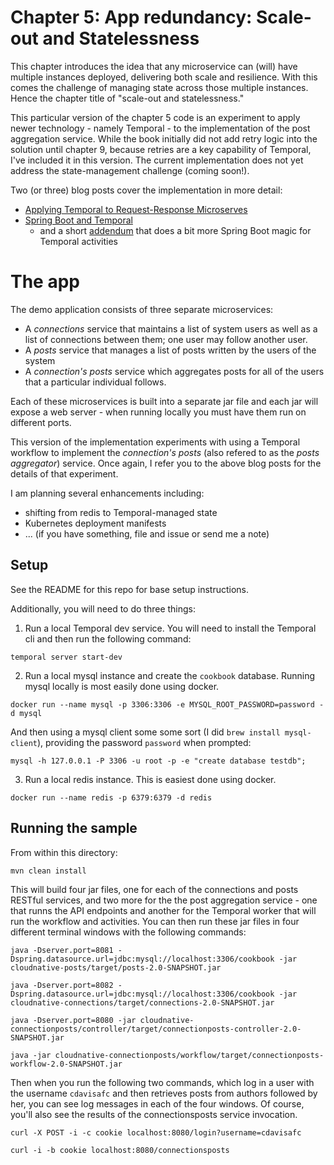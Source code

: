 # Chapter 5: App redundancy: Scale-out and Statelessness

This chapter introduces the idea that any microservice can (will) have multiple instances deployed, delivering both scale and resilience. With this comes the challenge of managing state across those multiple instances. Hence the chapter title of "scale-out and statelessness."

This particular version of the chapter 5 code is an experiment to apply newer technology - namely Temporal - to the implementation of the post aggregation service. While the book initially did not add retry logic into the solution until chapter 9, because retries are a key capability of Temporal, I've included it in this version. The current implementation does not yet address the state-management challenge (coming soon!).

Two (or three) blog posts cover the implementation in more detail:
- [Applying Temporal to Request-Response Microserves](https://medium.com/@cdavisafc/applying-temporal-to-request-response-microservices-4312ad59b165)
- [Spring Boot and Temporal](https://medium.com/@cdavisafc/spring-boot-and-temporal-3840114fc341)
  - and a short [addendum](https://medium.com/@cdavisafc/temporal-activities-as-spring-beans-an-addendum-f9f72418cd79) that does a bit more Spring Boot magic for Temporal activities

# The app

The demo application consists of three separate microservices:
- A *connections* service that maintains a list of system users as well as a list of connections between them; one user may follow another user.
- A *posts* service that manages a list of posts written by the users of the system
- A *connection's posts* service which aggregates posts for all of the users that a particular individual follows.

Each of these microservices is built into a separate jar file and each jar will expose a web server - when running locally you must have them run on different ports.

This version of the implementation experiments with using a Temporal workflow to implement the *connection's posts* (also refered to as the *posts aggregator*) service. Once again, I refer you to the above blog posts for the details of that experiment.

I am planning several enhancements including:
- shifting from redis to Temporal-managed state
- Kubernetes deployment manifests
- ... (if you have something, file and issue or send me a note)

## Setup

See the README for this repo for base setup instructions.

Additionally, you will need to do three things:

1. Run a local Temporal dev service. You will need to install the Temporal cli and then run the following command:

`temporal server start-dev`

2. Run a local mysql instance and create the `cookbook` database. Running mysql locally is most easily done using docker.

`docker run --name mysql -p 3306:3306 -e MYSQL_ROOT_PASSWORD=password -d mysql`

And then using a mysql client some some sort (I did `brew install mysql-client`), providing the password `password` when prompted:

`mysql -h 127.0.0.1 -P 3306 -u root -p -e "create database testdb";` 

3. Run a local redis instance. This is easiest done using docker.

`docker run --name redis -p 6379:6379 -d redis`

## Running the sample

From within this directory:

`mvn clean install`

This will build four jar files, one for each of the connections and posts RESTful services, and two more for the the post aggregation service - one that runns the API endpoints and another for the Temporal worker that will run the workflow and activities. You can then run these jar files in four different terminal windows with the following commands:

```
java -Dserver.port=8081 -Dspring.datasource.url=jdbc:mysql://localhost:3306/cookbook -jar cloudnative-posts/target/posts-2.0-SNAPSHOT.jar

java -Dserver.port=8082 -Dspring.datasource.url=jdbc:mysql://localhost:3306/cookbook -jar cloudnative-connections/target/connections-2.0-SNAPSHOT.jar

java -Dserver.port=8080 -jar cloudnative-connectionposts/controller/target/connectionposts-controller-2.0-SNAPSHOT.jar

java -jar cloudnative-connectionposts/workflow/target/connectionposts-workflow-2.0-SNAPSHOT.jar

```

Then when you run the following two commands, which log in a user with the username `cdavisafc` and then retrieves posts from authors followed by her, you can see log messages in each of the four windows. Of course, you'll also see the results of the connectionsposts service invocation.

```
curl -X POST -i -c cookie localhost:8080/login?username=cdavisafc

curl -i -b cookie localhost:8080/connectionsposts
```
